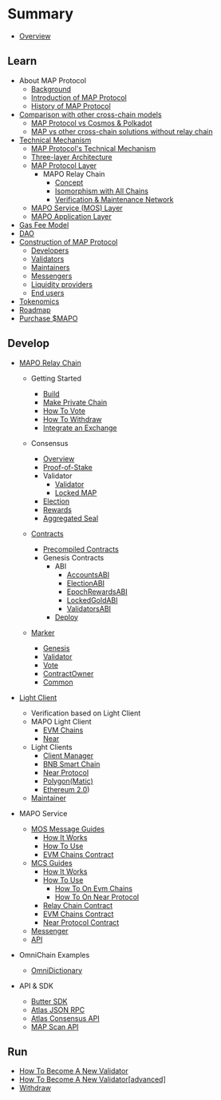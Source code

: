 # Summary

* [Overview](README.md)

## Learn

* About MAP Protocol
  * [Background](learn/background.md)
  * [Introduction of MAP Protocol](learn/introduction.md)
  * [History of MAP Protocol](learn/history.md)
* [Comparison with other cross-chain models](architecture/comparison.md)
  * [MAP Protocol vs Cosmos &amp; Polkadot](learn/CosmosPolkadot.md)
  * [MAP vs other cross-chain solutions without relay chain](learn/others.md)
* [Technical Mechanism](architecture/overiew.md)
  * [MAP Protocol&#39;s Technical Mechanism](architecture/technical-mechanism.md)
  * [Three-layer Architecture](architecture/3layer.md)
  * [MAP Protocol Layer](learn/protocollayer.md)
    * MAPO Relay Chain
      * [Concept](architecture/concept.md)
      * [Isomorphism with All Chains](architecture/precompile.md)
      * [Verification &amp; Maintenance Network](architecture/verification.md)
  * [MAPO Service (MOS) Layer](architecture/mcs.md)
  * [MAPO Application Layer](architecture/application.md)
* [Gas Fee Model](learn/fee.md)
* [DAO](learn/dao.md)
* [Construction of MAP Protocol](architecture/construction.md)
  * [Developers](learn/developers.md)
  * [Validators](learn/validators.md)
  * [Maintainers](learn/maintainer.md)
  * [Messengers](learn/messengers.md)
  * [Liquidity providers](learn/liquidityprovider.md)
  * [End users](learn/enduser.md)
* [Tokenomics](learn/tokenomics.md)
* [Roadmap](learn/roadmap.md)
* [Purchase $MAPO](/learn/purchase.md)

## Develop

* [MAPO Relay Chain](develop/map-relay-chain/README.md)
  * Getting Started

    * [Build](develop/map-relay-chain/getting-started/build.md)
    * [Make Private Chain](develop/map-relay-chain/getting-started/make-private-chain.md)
    * [How To Vote](develop/map-relay-chain/getting-started/how-to-vote.md)
    * [How To Withdraw](develop/map-relay-chain/getting-started/how-to-withdraw.md)
    * [Integrate an Exchange](develop/map-relay-chain/getting-started/Integrate-an-Exchange.md)
  * Consensus

    * [Overview](develop/map-relay-chain/consensus/Overview.md)
    * [Proof-of-Stake](develop/map-relay-chain/consensus/Proof-of-Stake.md)
    * Validator
      * [Validator](develop/map-relay-chain/consensus/Validator.md)
      * [Locked MAP](develop/map-relay-chain/consensus/LockedMAP.md)
    * [Election](develop/map-relay-chain/consensus/Election.md)
    * [Rewards](develop/map-relay-chain/consensus/Rewards.md)
    * [Aggregated Seal](develop/map-relay-chain/consensus/AggregatedSeal.md)
  * [Contracts](develop/map-relay-chain/contracts/ContractsAddress.md)

    * [Precompiled Contracts](develop/map-relay-chain/contracts/precompile-contract/precompile-contract.md)
    * Genesis Contracts
      * ABI
        * [AccountsABI](develop/map-relay-chain/contracts/ABI/AccountsABI.md)
        * [ElectionABI](develop/map-relay-chain/contracts/ABI/ElectionABI.md)
        * [EpochRewardsABI](develop/map-relay-chain/contracts/ABI/EpochRewardsABI.md)
        * [LockedGoldABI](develop/map-relay-chain/contracts/ABI/LockedGoldABI.md)
        * [ValidatorsABI](develop/map-relay-chain/contracts/ABI/ValidatorsABI.md)
      * [Deploy](develop/map-relay-chain/contracts/DeployContracts.md)
  * [Marker](develop/map-relay-chain/marker/Marker.md)

    * [Genesis](develop/map-relay-chain/getting-started/how-to-make-genesis.md)
    * [Validator](develop/map-relay-chain/marker/AboutValidator.md)
    * [Vote](develop/map-relay-chain/marker/AboutVote.md)
    * [ContractOwner](develop/map-relay-chain/marker/AboutContractOwner.md)
    * [Common](develop/map-relay-chain/marker/AboutCommon.md)
* [Light Client](develop/light-client/README.md)
  * Verification based on Light Client
  * MAPO Light Client
    * [EVM Chains](develop/light-client/map/evm.md)
    * [Near](develop/light-client/map/near.md)
  * Light Clients
    * [Client Manager](develop/light-client/light-client-manager.md)
    * [BNB Smart Chain](develop/light-client/clients/bsc.md)
    * [Near Protocol](develop/light-client/clients/near.md)
    * [Polygon(Matic)](develop/light-client/clients/matic.md)
    * [Ethereum 2.0](develop/light-client/clients/eth2.md))
  * [Maintainer](develop/light-client/Maintainer.md)
* MAPO Service
  * [MOS Message Guides](develop/mos/message/README.md)
    * [How It Works](develop/mos/message/cross-chain-message.md)
    * [How To Use](develop/mos/message/how-to-use-evm.md)
    * [EVM Chains Contract](develop/mos/message/mos-message.md)
  * [MCS Guides](develop/mos/mcs/README.md)
    * [How It Works](develop/mos/mcs/how-it-works.md)
    * [How To Use](develop/mos/mcs/how-to.md)
      * [How To On Evm Chains](develop/mos/mcs/how-to-evm.md)
      * [How To On Near Protocol](develop/mos/mcs/how-to-near.md)
    * [Relay Chain Contract](develop/mos/mcs/mcs-on-mapo.md)
    * [EVM Chains Contract](develop/mos/mcs/mcs-on-evm.md)
    * [Near Protocol Contract](develop/mos/mcs/mcs-on-near.md)
  * [Messenger](develop/mos/messenger/messenger.md)
  * [API](develop/mos/mcs/api/api.md)
* OmniChain Examples
  * [OmniDictionary](develop/mos/examples/OmniDictionary.md)
  
* API & SDK
  * [Butter SDK](sdk/butter.md)
  * [Atlas JSON RPC](sdk/RPC-API.md)
  * [Atlas Consensus API](sdk/ConsensusAPI.md)
  * [MAP Scan API](develop/sdk/scan-api.md)

## Run

* [How To Become A New Validator](run/HowToBecomeANewValidator.md)
* [How To Become A New Validator[advanced]](run/HowToBecomeANewValidatorAdvanced.md)
* [Withdraw](run/Withdraw.md)
